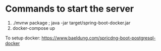 # Commands to start the server
1. ./mvnw package ; java -jar target/spring-boot-docker.jar
2. docker-compose up

To setup docker:   https://www.baeldung.com/spricdng-boot-postgresql-docker